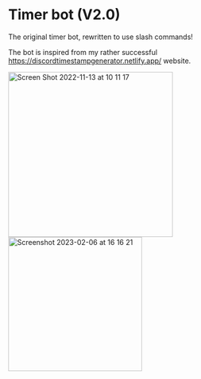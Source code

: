 # Timer bot (V2.0)

The original timer bot, rewritten to use slash commands!

The bot is inspired from my rather successful https://discordtimestampgenerator.netlify.app/ website.

<img width="331" alt="Screen Shot 2022-11-13 at 10 11 17" src="https://user-images.githubusercontent.com/61964090/201502290-66ab64ea-8847-41c6-b3c7-05a77544ef10.png">

<img width="269" alt="Screenshot 2023-02-06 at 16 16 21" src="https://user-images.githubusercontent.com/61964090/216919656-9b860a81-ba00-47e2-ae32-5a626b3dfed6.png">
